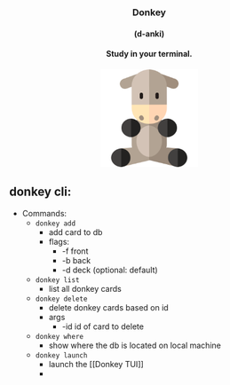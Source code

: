 <h3 align="center">Donkey</h3>
<h4 align="center">(d-anki)</h4>
<h4 align="center">Study in your terminal.<h4>
<p align="center">
  <img src="assets/donkey.svg" width=35%/>
</p>


## donkey cli:

- Commands:
	- `donkey add`
		- add card to db
		- flags:
			- -f front
			- -b back
			- -d deck (optional: default)
	- `donkey list`
		- list all donkey cards
	- `donkey delete`
		- delete donkey cards based on id
		- args
			- -id id of card to delete
	- `donkey where`
		- show where the db is located on local machine
	- `donkey launch`
		- launch the [[Donkey TUI]]
		-
